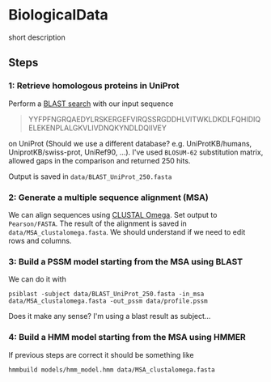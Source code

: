 # BiologicalData

short description

## Steps

### 1: Retrieve homologous proteins in UniProt

Perform a [BLAST search](https://www.uniprot.org/blast/) with our input sequence 

>YYFPFNGRQAEDYLRSKERGEFVIRQSSRGDDHLVITWKLDKDLFQHIDIQELEKENPLALGKVLIVDNQKYNDLDQIIVEY

on UniProt (Should we use a different database? e.g. UniProtKB/humans, UniprotKB/swiss-prot, UniRef90, ...). I've used `BLOSUM-62` substitution matrix, allowed gaps in the comparison and returned 250 hits.

Output is saved in `data/BLAST_UniProt_250.fasta`

### 2: Generate a multiple sequence alignment (MSA)

We can align sequences using [CLUSTAL Omega](https://www.ebi.ac.uk/Tools/msa/clustalo/). Set output to `Pearson/FASTA`. The result of the alignment is saved in `data/MSA_clustalomega.fasta`. We should understand if we need to edit rows and columns.

### 3: Build a PSSM model starting from the MSA using BLAST

We can do it with 

```
psiblast -subject data/BLAST_UniProt_250.fasta -in_msa data/MSA_clustalomega.fasta -out_pssm data/profile.pssm
```

Does it make any sense? I'm using a blast result as subject... 

### 4: Build a HMM model starting from the MSA using HMMER

If previous steps are correct it should be something like
```
hmmbuild models/hmm_model.hmm data/MSA_clustalomega.fasta
```
